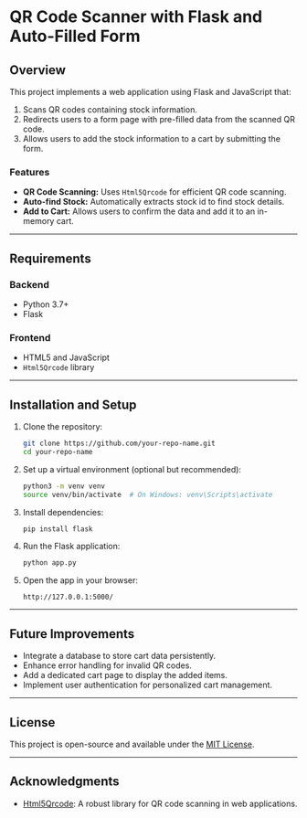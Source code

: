 # QR Code Scanner with Flask and Auto-Filled Form

## Overview
This project implements a web application using Flask and JavaScript that:
1. Scans QR codes containing stock information.
2. Redirects users to a form page with pre-filled data from the scanned QR code.
3. Allows users to add the stock information to a cart by submitting the form.

### Features
- **QR Code Scanning:** Uses `Html5Qrcode` for efficient QR code scanning.
- **Auto-find Stock:** Automatically extracts stock id to find stock details.
- **Add to Cart:** Allows users to confirm the data and add it to an in-memory cart.

---

## Requirements

### Backend
- Python 3.7+
- Flask

### Frontend
- HTML5 and JavaScript
- `Html5Qrcode` library

---

## Installation and Setup

1. Clone the repository:
   ```bash
   git clone https://github.com/your-repo-name.git
   cd your-repo-name
   ```

2. Set up a virtual environment (optional but recommended):
   ```bash
   python3 -m venv venv
   source venv/bin/activate  # On Windows: venv\Scripts\activate
   ```

3. Install dependencies:
   ```bash
   pip install flask
   ```

4. Run the Flask application:
   ```bash
   python app.py
   ```

5. Open the app in your browser:
   ```
   http://127.0.0.1:5000/
   ```

---



## Future Improvements
- Integrate a database to store cart data persistently.
- Enhance error handling for invalid QR codes.
- Add a dedicated cart page to display the added items.
- Implement user authentication for personalized cart management.

---

## License
This project is open-source and available under the [MIT License](LICENSE).

---

## Acknowledgments
- [Html5Qrcode](https://github.com/mebjas/html5-qrcode): A robust library for QR code scanning in web applications.

